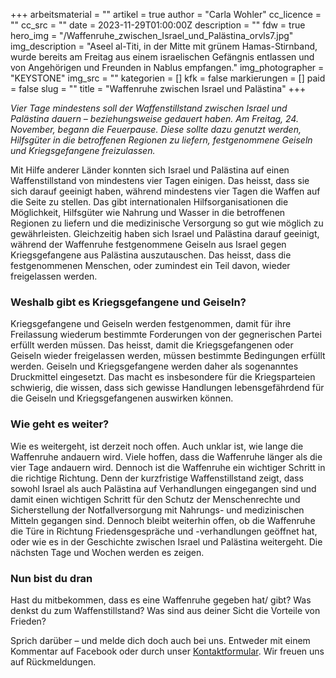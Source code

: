 +++
arbeitsmaterial = ""
artikel = true
author = "Carla Wohler"
cc_licence = ""
cc_src = ""
date = 2023-11-29T01:00:00Z
description = ""
fdw = true
hero_img = "/Waffenruhe_zwischen_Israel_und_Palästina_orvls7.jpg"
img_description = "Aseel al-Titi, in der Mitte mit grünem Hamas-Stirnband, wurde bereits am Freitag aus einem israelischen Gefängnis entlassen und von Angehörigen und Freunden in Nablus empfangen."
img_photographer = "KEYSTONE"
img_src = ""
kategorien = []
kfk = false
markierungen = []
paid = false
slug = ""
title = "Waffenruhe zwischen Israel und Palästina"
+++

_Vier Tage mindestens soll der Waffenstillstand zwischen Israel und Palästina dauern – beziehungsweise gedauert haben. Am Freitag, 24. November, begann die Feuerpause. Diese sollte dazu genutzt werden, Hilfsgüter in die betroffenen Regionen zu liefern, festgenommene Geiseln und Kriegsgefangene freizulassen._

Mit Hilfe anderer Länder konnten sich Israel und Palästina auf einen Waffenstillstand von mindestens vier Tagen einigen. Das heisst, dass sie sich darauf geeinigt haben, während mindestens vier Tagen die Waffen auf die Seite zu stellen. Das gibt internationalen Hilfsorganisationen die Möglichkeit, Hilfsgüter wie Nahrung und Wasser in die betroffenen Regionen zu liefern und die medizinische Versorgung so gut wie möglich zu gewährleisten. Gleichzeitig haben sich Israel und Palästina darauf geeinigt, während der Waffenruhe festgenommene Geiseln aus Israel gegen Kriegsgefangene aus Palästina auszutauschen. Das heisst, dass die festgenommenen Menschen, oder zumindest ein Teil davon, wieder freigelassen werden.

### Weshalb gibt es Kriegsgefangene und Geiseln?

Kriegsgefangene und Geiseln werden festgenommen, damit für ihre Freilassung wiederum bestimmte Forderungen von der gegnerischen Partei erfüllt werden müssen. Das heisst, damit die Kriegsgefangenen oder Geiseln wieder freigelassen werden, müssen bestimmte Bedingungen erfüllt werden. Geiseln und Kriegsgefangene werden daher als sogenanntes Druckmittel eingesetzt. Das macht es insbesondere für die Kriegsparteien schwierig, die wissen, dass sich gewisse Handlungen lebensgefährdend für die Geiseln und Kriegsgefangenen auswirken können.

### Wie geht es weiter?

Wie es weitergeht, ist derzeit noch offen. Auch unklar ist, wie lange die Waffenruhe andauern wird. Viele hoffen, dass die Waffenruhe länger als die vier Tage andauern wird. Dennoch ist die Waffenruhe ein wichtiger Schritt in die richtige Richtung. Denn der kurzfristige Waffenstillstand zeigt, dass sowohl Israel als auch Palästina auf Verhandlungen eingegangen sind und damit einen wichtigen Schritt für den Schutz der Menschenrechte und Sicherstellung der Notfallversorgung mit Nahrungs- und medizinischen Mitteln gegangen sind. Dennoch bleibt weiterhin offen, ob die Waffenruhe die Türe in Richtung Friedensgespräche und -verhandlungen geöffnet hat, oder wie es in der Geschichte zwischen Israel und Palästina weitergeht. Die nächsten Tage und Wochen werden es zeigen.


### Nun bist du dran

Hast du mitbekommen, dass es eine Waffenruhe gegeben hat/ gibt? Was denkst du zum Waffenstillstand? Was sind aus deiner Sicht die Vorteile von Frieden?

Sprich darüber – und melde dich doch auch bei uns. Entweder mit einem Kommentar auf Facebook oder durch unser [Kontaktformular](https://www.chinderzytig.ch/kontakt/). Wir freuen uns auf Rückmeldungen.
